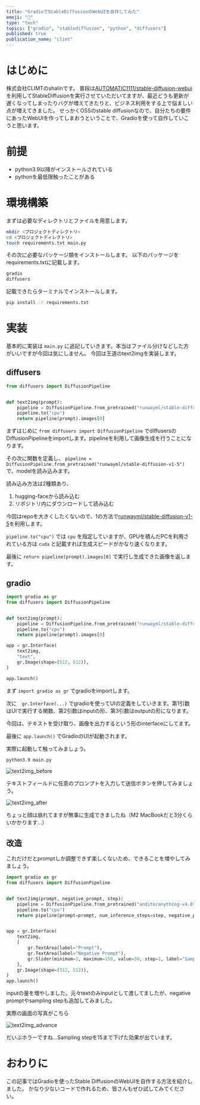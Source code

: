 ```yaml
---
title: "GradioでStableDiffusionのWebUIを自作してみた"
emoji: "💄"
type: "tech"
topics: ["gradio", "stablediffusion", "python", "diffusers"]
published: true
publication_name: "climt"
---
```


# はじめに

株式会社CLIMTのshalinです。
普段は[AUTOMATIC1111/stable-diffusion-webui](https://github.com/AUTOMATIC1111/stable-diffusion-webui)を利用してStableDiffusionを実行させていただいてますが、最近どうも更新が遅くなってしまったりバグが増えてきたりと、ビジネス利用をする上で悩ましい点が増えてきました。
せっかくOSSのstable diffusionなので、自分たちの要件にあったWebUIを作ってしまおうということで、Gradioを使って自作していこうと思います。

# 前提

- python3.9以降がインストールされている
- pythonを最低限触ったことがある

# 環境構築

まずは必要なディレクトリとファイルを用意します。

```bash
mkdir <プロジェクトディレクトリ>
cd <プロジェクトディレクトリ>
touch requirements.txt main.py
```

その次に必要なパッケージ類をインストールします。
以下のパッケージをrequirements.txtに記載します。

```bash
gradio
diffusers
```

記載できたらターミナルでインストールします。

```bash
pip install -r requirements.txt
```

# 実装

基本的に実装は `main.py` に追記していきます。本当はファイル分けなどした方がいいですが今回は気にしません。
今回は王道のtext2imgを実装します。

## diffusers

```python
from diffusers import DiffusionPipeline


def text2img(prompt):
    pipeline = DiffusionPipeline.from_pretrained("runwayml/stable-diffusion-v1-5")
    pipeline.to("cpu")
    return pipeline(prompt).images[0]
```

まずはじめに `from diffusers import DiffusionPipeline` でdiffusersのDiffusionPipelineをimportします。pipelineを利用して画像生成を行うことになります。

その次に関数を定義し、 `pipeline = DiffusionPipeline.from_pretrained("runwayml/stable-diffusion-v1-5")` で、modelを読み込みます。

読み込み方法は2種類あり、

1. hugging-faceから読み込む
2. リポジトリ内にダウンロードして読み込む

今回はrepoを大きくしたくないので、1の方法で[runwayml/stable-diffusion-v1-5](https://huggingface.co/runwayml/stable-diffusion-v1-5)を利用します。

`pipeline.to("cpu")` では `cpu` を指定していますが、GPUを積んだPCを利用されている方は `cuda` と記載すれば生成スピードがかなり速くなります。

最後に `return pipeline(prompt).images[0]` で実行し生成できた画像を返します。

## gradio

```python:main.py
import gradio as gr
from diffusers import DiffusionPipeline


def text2img(prompt):
    pipeline = DiffusionPipeline.from_pretrained("runwayml/stable-diffusion-v1-5")
    pipeline.to("cpu")
    return pipeline(prompt).images[0]

app = gr.Interface(
    text2img,
    "text",
    gr.Image(shape=(512, 512)),
)

app.launch()
```

まず `import gradio as gr` でgradioをimportします。

次に　`gr.Interface(...)` でgradioを使ってUIの定義をしていきます。第1引数はUIで実行する関数、第2引数はinputの形、第3引数はoutputの形になります。

今回は、テキストを受け取り、画像を出力するという形のinterfaceにしてます。

最後に `app.launch()` でGradioのUIが起動されます。

実際に起動して触ってみましょう。

```bash
python3.9 main.py
```

![text2img_before](/images/create-stable-diffusion-webui-by-gradio/text2img_before.png)

テキストフィールドに任意のプロンプトを入力して送信ボタンを押してみましょう。

![text2img_after](/images/create-stable-diffusion-webui-by-gradio/text2img_after.png)

ちょっと顔は崩れてますが無事に生成できましたね（M2 MacBookだと3分くらいかかります...）

## 改造

これだけだとpromptしか調整できず楽しくないため、できることを増やしてみましょう。

```python:main.py
import gradio as gr
from diffusers import DiffusionPipeline


def text2img(prompt, negative_prompt, step):
    pipeline = DiffusionPipeline.from_pretrained("andite/anything-v4.0")
    pipeline.to("cpu")
    return pipeline(prompt=prompt, num_inference_steps=step, negative_prompt=negative_prompt).images[0]


app = gr.Interface(
    text2img,
    [
        gr.TextArea(label="Prompt"),
        gr.TextArea(label="Negative Prompt"),
        gr.Slider(minimum=1, maximum=150, value=50, step=1, label="Sampling Step")
    ],
    gr.Image(shape=(512, 512)),
)
app.launch()
```

inputの量を増やしました。元々textのみinputとして渡してましたが、negative promptやsampling stepも追加してみました。

実際の画面の写真がこちら

![text2img_advance](/images/create-stable-diffusion-webui-by-gradio/text2img_advance.png)

だいぶホラーですね...Sampling stepを15まで下げた効果が出ています。

# おわりに

この記事ではGradioを使ったStable DiffusionのWebUIを自作する方法を紹介しました。
かなり少ないコードで作れるため、皆さんもぜひ試してみてください。
